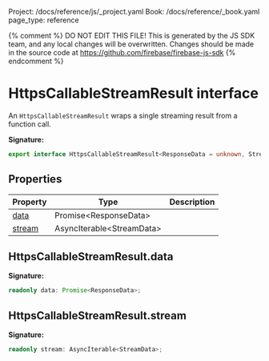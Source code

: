 Project: /docs/reference/js/_project.yaml
Book: /docs/reference/_book.yaml
page_type: reference

{% comment %}
DO NOT EDIT THIS FILE!
This is generated by the JS SDK team, and any local changes will be
overwritten. Changes should be made in the source code at
https://github.com/firebase/firebase-js-sdk
{% endcomment %}

# HttpsCallableStreamResult interface
An `HttpsCallableStreamResult` wraps a single streaming result from a function call.

<b>Signature:</b>

```typescript
export interface HttpsCallableStreamResult<ResponseData = unknown, StreamData = unknown> 
```

## Properties

|  Property | Type | Description |
|  --- | --- | --- |
|  [data](./functions.httpscallablestreamresult.md#httpscallablestreamresultdata) | Promise&lt;ResponseData&gt; |  |
|  [stream](./functions.httpscallablestreamresult.md#httpscallablestreamresultstream) | AsyncIterable&lt;StreamData&gt; |  |

## HttpsCallableStreamResult.data

<b>Signature:</b>

```typescript
readonly data: Promise<ResponseData>;
```

## HttpsCallableStreamResult.stream

<b>Signature:</b>

```typescript
readonly stream: AsyncIterable<StreamData>;
```
